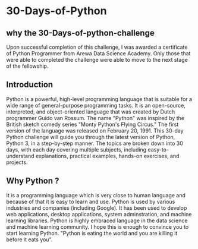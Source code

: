 # 30-Days-of-Python

## why the 30-Days-of-python-challenge
Upon successful completion of this challenge, I was awarded a certificate of Python Programmer from Arewa Data Science Academy. Only those that were able to completed the challenge were able to move to the next stage of the fellowship.

## Introduction
Python is a powerful, high-level programming language that is suitable for a wide range of general-purpose programming tasks. It is an open-source, interpreted, and object-oriented language that was created by Dutch programmer Guido van Rossum. The name "Python" was inspired by the British sketch comedy series "Monty Python's Flying Circus." The first version of the language was released on February 20, 1991. This 30-day Python challenge will guide you through the latest version of Python, Python 3, in a step-by-step manner. The topics are broken down into 30 days, with each day covering multiple subjects, including easy-to-understand explanations, practical examples, hands-on exercises, and projects.

## Why Python ?
It is a programming language which is very close to human language and because of that it is easy to learn and use. Python is used by various industries and companies (including Google). It has been used to develop web applications, desktop applications, system adminstration, and machine learning libraries. Python is highly embraced language in the data science and machine learning community. I hope this is enough to convince you to start learning Python. "Python is eating the world and you are killing it before it eats you".
